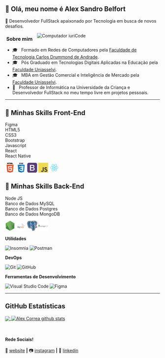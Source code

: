 ## 💜 Olá, meu nome é <strong>Alex Sandro Belfort</strong>

🔭 Desenvolvedor FullStack apaixonado por Tecnologia em busca de novos desafios.

<img src="https://raw.githubusercontent.com/MicaelliMedeiros/micaellimedeiros/master/image/computer-illustration.png" min-width="400px" max-width="400px" width="400px" align="right" alt="Computador iuriCode">

<h3>&nbsp;Sobre mim </h3>

- 🎓 &nbsp; Formado em Redes de Computadores pela <a href="https://drummond.com.br/">Faculdade de Tecnologia Carlos Drummond de Andrade</a>.
- 🎓 &nbsp; Pós Graduado em Tecnologias Digitais Aplicadas na Educação pela <a href="https://portal.uniasselvi.com.br/">Faculdade Uniasselvi</a>. 
- 🎓 &nbsp; MBA em Gestão Comercial e Inteligência de Mercado pela <a href="https://portal.uniasselvi.com.br/">Faculdade Uniasselvi</a>. 
- 💼 &nbsp; Professor de Informática na Universidade da Criança e Desenvolvedor FullStack no meu tempo livre em projetos pessoais.

----

## 🚀 Minhas Skills Front-End
Figma <br/>
HTML5 <br/>
CSS3 <br/>
Bootstrap <br/>
Javascript <br/>
React <br/>
React Native <br/>

<code><img height="32" src="https://raw.githubusercontent.com/github/explore/80688e429a7d4ef2fca1e82350fe8e3517d3494d/topics/html/html.png" alt="HTML5"/></code>
<code><img height="32" src="https://raw.githubusercontent.com/github/explore/80688e429a7d4ef2fca1e82350fe8e3517d3494d/topics/css/css.png" alt="CSS"/></code>
<code><img height="32" src="https://raw.githubusercontent.com/github/explore/80688e429a7d4ef2fca1e82350fe8e3517d3494d/topics/bootstrap/bootstrap.png" alt="Bootstrap"/></code>
<code><img height="32" src="https://raw.githubusercontent.com/github/explore/80688e429a7d4ef2fca1e82350fe8e3517d3494d/topics/javascript/javascript.png" alt="Javascript"/></code>
<code><img height="32" src="https://raw.githubusercontent.com/github/explore/80688e429a7d4ef2fca1e82350fe8e3517d3494d/topics/react/react.png" alt="React"/></code>




## 🚀 Minhas Skills Back-End

Node JS <br/>
Banco de Dados MySQL <br/>
Banco de Dados Postgres <br/>
Banco de Dados MongoDB <br/>

<code><img height="32" src="https://raw.githubusercontent.com/github/explore/80688e429a7d4ef2fca1e82350fe8e3517d3494d/topics/nodejs/nodejs.png" alt="Nodejs"/></code>
<code><img height="32" src="https://raw.githubusercontent.com/github/explore/80688e429a7d4ef2fca1e82350fe8e3517d3494d/topics/mysql/mysql.png" alt="MySQL"/></code>
<code><img height="32" src="https://raw.githubusercontent.com/github/explore/80688e429a7d4ef2fca1e82350fe8e3517d3494d/topics/postgresql/postgresql.png" alt="PostegreSQL"/></code>
<code><img height="32" src="https://raw.githubusercontent.com/github/explore/80688e429a7d4ef2fca1e82350fe8e3517d3494d/topics/mongodb/mongodb.png" alt="MongoDB"/></code>

**Utilidades**

  ![Insomnia](https://img.shields.io/badge/-Insomnia-333333?style=flat&logo=insomnia)
  ![Postman](https://img.shields.io/badge/-Postman-333333?style=flat&logo=postman)

**DevOps**

  ![Git](https://img.shields.io/badge/-Git-333333?style=flat&logo=git)
  ![GitHub](https://img.shields.io/badge/-GitHub-333333?style=flat&logo=github)

**Ferramentas de Desenvolvimento**

  ![Visual Studio Code](https://img.shields.io/badge/-Visual%20Studio%20Code-333333?style=flat&logo=visual-studio-code&logoColor=007ACC)
  ![Figma](https://img.shields.io/badge/-Figma-333333?style=flat&logo=figma&logoColor=007ACC)

---

## **GitHub Estatísticas**

<a href="https://github.com/alexsbcorrea">
  <img align="center" src="https://github-readme-stats.vercel.app/api/top-langs/?username=alexsbcorrea&theme=light&hide_langs_below=1" />
</a>

<a href="https://github.com/alexsbcorrea">
 <img align="center" src="https://github-readme-stats.vercel.app/api?username=alexsbcorrea&show_icons=true&theme=light&line_height=27" alt="Alex Correa github stats"/>
</a>

[website]: https://
[instagram]: https://www.instagram.com/alexsandrobelfort/
[linkedin]: https://www.linkedin.com/in/alex-sandro-belfort-96912254/
<br>

#### Rede Sociais!

🏡 [website][website] **|** 
📷 [instagram][instagram] **|** 
👔 [linkedin][linkedin]

